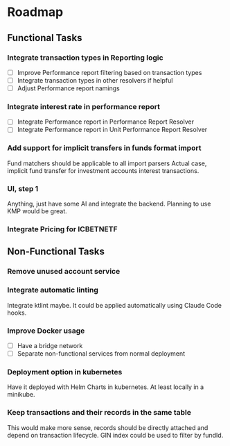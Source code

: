# Roadmap

## Functional Tasks

### Integrate transaction types in Reporting logic
- [ ] Improve Performance report filtering based on transaction types
- [ ] Integrate transaction types in other resolvers if helpful
- [ ] Adjust Performance report namings

### Integrate interest rate in performance report
- [ ] Integrate Performance report in Performance Report Resolver
- [ ] Integrate Performance report in Unit Performance Report Resolver

### Add support for implicit transfers in funds format import
Fund matchers should be applicable to all import parsers
Actual case, implicit fund transfer for investment accounts interest transactions.

### UI, step 1
Anything, just have some AI and integrate the backend. Planning to use KMP would be great. 

### Integrate Pricing for ICBETNETF

## Non-Functional Tasks

### Remove unused account service

### Integrate automatic linting
Integrate ktlint maybe. It could be applied automatically using Claude Code hooks.

### Improve Docker usage
- [ ] Have a bridge network
- [ ] Separate non-functional services from normal deployment

### Deployment option in kubernetes
Have it deployed with Helm Charts in kubernetes. At least locally in a minikube.

### Keep transactions and their records in the same table
This would make more sense, records should be directly attached and depend on transaction lifecycle.
GIN index could be used to filter by fundId. 
